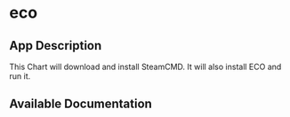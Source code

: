 # eco

## App Description

This Chart will download and install SteamCMD. It will also install ECO and run it.

## Available Documentation

